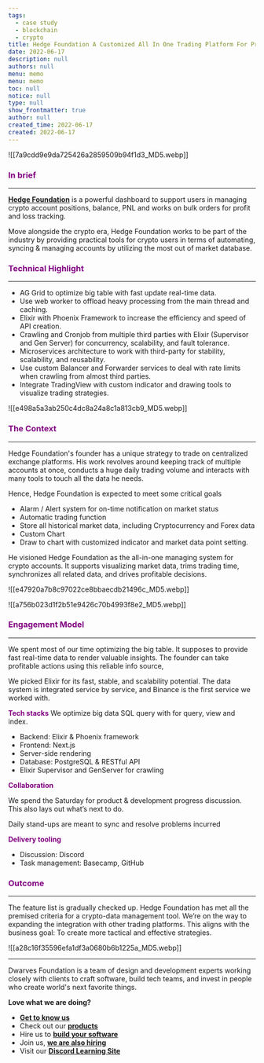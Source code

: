 ```yaml
---
tags: 
  - case study
  - blockchain
  - crypto
title: Hedge Foundation A Customized All In One Trading Platform For Pro Traders
date: 2022-06-17
description: null
authors: null
menu: memo
menu: memo
toc: null
notice: null
type: null
show_frontmatter: true
author: null
created_time: 2022-06-17
created: 2022-06-17
---
```


![[7a9cdd9e9da725426a2859509b94f1d3_MD5.webp]]

### <span style='color:purple'>In brief</span>

---

**[Hedge Foundation](http://hedge.foundation/)** is a powerful dashboard to support users in managing crypto account positions, balance, PNL and works on bulk orders for profit and loss tracking. 

Move alongside the crypto era, Hedge Foundation works to be part of the industry by providing practical tools for crypto users in terms of automating, syncing & managing accounts by utilizing the most out of market database.


### <span style='color:purple'>**Technical Highlight**</span>

---

* AG Grid to optimize big table with fast update real-time data.
* Use web worker to offload heavy processing from the main thread and caching.
* Elixir with Phoenix Framework to increase the efficiency and speed of API creation.
* Crawling and Cronjob from multiple third parties with Elixir (Supervisor and Gen Server) for concurrency, scalability, and fault tolerance.
* Microservices architecture to work with third-party for stability, scalability, and reusability.
* Use custom Balancer and Forwarder services to deal with rate limits when crawling from almost third parties.
* Integrate TradingView with custom indicator and drawing tools to visualize trading strategies.

![[e498a5a3ab250c4dc8a24a8c1a813cb9_MD5.webp]]


### <span style='color:purple'>The Context</span>

---

Hedge Foundation's founder has a unique strategy to trade on centralized exchange platforms. His work revolves around keeping track of multiple accounts at once, conducts a huge daily trading volume and interacts with many tools to touch all the data he needs.

Hence, Hedge Foundation is expected to meet some critical goals

* Alarm / Alert system for on-time notification on market status
* Automatic trading function
* Store all historical market data, including Cryptocurrency and Forex data
* Custom Chart
* Draw to chart with customized indicator and market data point setting.

He visioned Hedge Foundation as the all-in-one managing system for crypto accounts. It supports visualizing market data, trims trading time, synchronizes all related data, and drives profitable decisions.

<!-- column_list 2f06ba1f-ef80-4c34-a789-10c2a740199f -->

<!-- column 8f5bc0f0-e418-463e-a343-c9c749486721 -->

![[e47920a7b8c97022ce8bbaecdb21496c_MD5.webp]]

<!-- column 5f4b70b8-fc24-4fc0-902a-c3086da31f35 -->

![[a756b023d1f2b51e9426c70b4993f8e2_MD5.webp]]


### <span style='color:purple'>Engagement Model</span>

---

We spent most of our time optimizing the big table. It supposes to provide fast real-time data to render valuable insights. The founder can take profitable actions using this reliable info source,

We picked Elixir for its fast, stable, and scalability potential. The data system is integrated service by service, and Binance is the first service we worked with.

<!-- column_list c8cb2c1d-1368-47cf-887c-fe058ab9b3cf -->

<!-- column e9132bfe-3d46-4d56-a8fd-2552d00f2559 -->

<span style='color:purple'>**Tech stacks**</span>
We optimize big data SQL query with for query, view and index.

* Backend: Elixir & Phoenix framework
* Frontend: Next.js
* Server-side rendering
* Database: PostgreSQL & RESTful API
* Elixir Supervisor and GenServer for crawling

<!-- column 3477e796-a981-433c-8ff2-812adb46d1d8 -->

<span style='color:purple'>**Collaboration**</span>

We spend the Saturday for product & development progress discussion. This also lays out what’s next to do. 

Daily stand-ups are meant to sync and resolve problems incurred

<span style='color:purple'>**Delivery tooling**</span>

* Discussion: Discord
* Task management: Basecamp, GitHub

### <span style='color:purple'>Outcome</span>

---

<!-- column_list 5641cfac-1163-48fa-8d75-62e2cbbf5c1c -->

<!-- column 5b53e11e-7b70-4007-a2f5-b86e7995dcc5 -->

The feature list is gradually checked up. Hedge Foundation has met all the premised criteria for a crypto-data management tool. We’re on the way to expanding the integration with other trading platforms. This aligns with the business goal: To create more tactical and effective strategies.

<!-- column d70a9c5e-8115-40f3-80f6-95e1be578dbb -->

![[a28c16f35596efa1df3a0680b6b1225a_MD5.webp]]


---


Dwarves Foundation is a team of design and development experts working closely with clients to craft software, build tech teams, and invest in people who create world's next favorite things.

**Love what we are doing?**

* **[Get to know us](http://d.foundation/)**
* Check out our **[products](https://superbits.co/)**
* Hire us to **[build your software](https://d.foundation/)**
* Join us, **[we are also hiring](https://github.com/dwarvesf/WeAreHiring)**
* Visit our **[Discord Learning Site](https://discord.gg/dzNBpNTVEZ)**